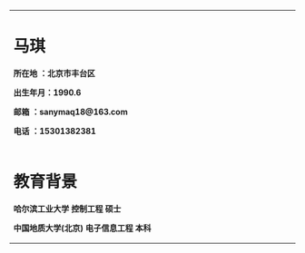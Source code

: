 <table board="0">
<tr>
<td width="75%">
<h1>马琪</h1> 
<p><b>所在地  ：北京市丰台区</b></p>  
<p><b>出生年月：1990.6</b></p>  
<p><b>邮箱    ：sanymaq18@163.com</b></p> 
<p><b>电话    ：15301382381</b></p>  
</td>
<td width="25%">
<img src="/MaQi.jpg" width="100%">
</td>
</tr>
<tr>
<td width="100%">
<h1>教育背景</h1> 
<p><b>哈尔滨工业大学 控制工程 硕士</b></p>  
<p><b>中国地质大学(北京) 电子信息工程 本科</b></p>  
</td>
</tr>
</table>
